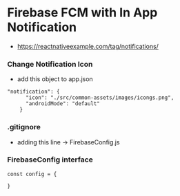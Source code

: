 # Firebase FCM with In App Notification
- https://reactnativeexample.com/tag/notifications/

### Change Notification Icon
- add this object to app.json
```
"notification": {
      "icon": "./src/common-assets/images/icongs.png",
      "androidMode": "default"
    }
```

### .gitignore 
- adding this line -> FirebaseConfig.js

### FirebaseConfig interface
```
const config = {
  
}
```